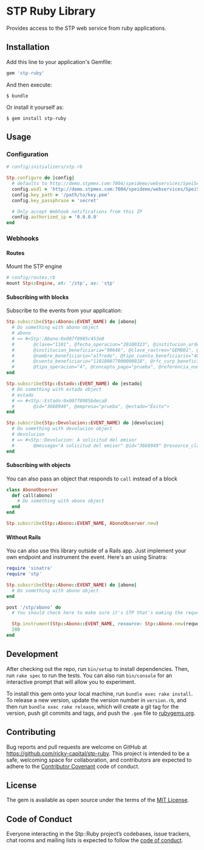 # STP Ruby Library

Provides access to the STP web service from ruby applications.

## Installation

Add this line to your application's Gemfile:

```ruby
gem 'stp-ruby'
```

And then execute:

    $ bundle

Or install it yourself as:

    $ gem install stp-ruby

## Usage

### Configuration

```ruby
# config/initializers/stp.rb

Stp.configure do |config|
  # defaults to http://demo.stpmex.com:7004/speidemo/webservices/SpeiServices?WSDL
  config.wsdl = 'http://demo.stpmex.com:7004/speidemo/webservices/SpeiServices?WSDL'
  config.key_path = '/path/to/key.pem'
  config.key_passphrase = 'secret'

  # Only accept Webhook notifications from this IP
  config.authorized_ip = '0.0.0.0'
end
```

### Webhooks

#### Routes

Mount the STP engine

```ruby
# config/routes.rb
mount Stp::Engine, at: '/stp', as: 'stp'
```

#### Subscribing with blocks

Subscribe to the events from your application:

```ruby
Stp.subscribe(Stp::Abono::EVENT_NAME) do |abono|
  # Do something with abono object
  # abono
  # => #<Stp::Abono:0x007f8985c453e0
  #       @clave="1101", @fecha_operacion="20100323", @institucion_ordenante="846",
  #       @institucion_beneficiaria="90646", @clave_rastreo="GEM801", @monto=200.0,
  #       @nombre_beneficiario="alfredo", @tipo_cuenta_beneficiario="40",
  #       @cuenta_beneficiario="110180077000000018", @rfc_curp_beneficiario="RFCBEN", @tipo_pago="7",
  #       @tipo_operacion="4", @concepto_pago="prueba", @referencia_numerica="2", @empresa="STP">
end
```

```ruby
Stp.subscribe(Stp::Estado::EVENT_NAME) do |estado|
  # Do something with estado object
  # estado
  # => #<Stp::Estado:0x007f8985bdeca8
  #       @id="3668949", @empresa="prueba", @estado="Éxito">
end
```

```ruby
Stp.subscribe(Stp::Devolucion::EVENT_NAME) do |devolucion|
  # Do something with devolucion object
  # devolucion
  # => #<Stp::Devolucion: A solicitud del emisor
  #       @message="A solicitud del emisor" @id="3668949" @resource_class=Stp::Estado>
end
```

#### Subscribing with objects

You can also pass an object that responds to `call` instead of a block

```ruby
class AbonoObserver
  def call(abono)
    # Do something with abono object
  end
end

Stp.subscribe(Stp::Abono::EVENT_NAME, AbonoObserver.new)
```

#### Without Rails

You can also use this library outside of a Rails app. Just implement your own endpoint and instrument the event. Here's an using Sinatra:

```ruby
require 'sinatra'
require 'stp'

Stp.subscribe(Stp::Abono::EVENT_NAME) do |abono|
  # Do something with abono object
end

post '/stp/abono' do
  # You should check here to make sure it's STP that's making the request…

  Stp.instrument(Stp::Abono::EVENT_NAME, resource: Stp::Abono.new(request.body.read))
  200
end
```

## Development

After checking out the repo, run `bin/setup` to install dependencies. Then, run `rake spec` to run the tests. You can also run `bin/console` for an interactive prompt that will allow you to experiment.

To install this gem onto your local machine, run `bundle exec rake install`. To release a new version, update the version number in `version.rb`, and then run `bundle exec rake release`, which will create a git tag for the version, push git commits and tags, and push the `.gem` file to [rubygems.org](https://rubygems.org).

## Contributing

Bug reports and pull requests are welcome on GitHub at https://github.com/ricky-capital/stp-ruby. This project is intended to be a safe, welcoming space for collaboration, and contributors are expected to adhere to the [Contributor Covenant](http://contributor-covenant.org) code of conduct.

## License

The gem is available as open source under the terms of the [MIT License](http://opensource.org/licenses/MIT).

## Code of Conduct

Everyone interacting in the Stp::Ruby project’s codebases, issue trackers, chat rooms and mailing lists is expected to follow the [code of conduct](https://github.com/[USERNAME]/stp-ruby/blob/master/CODE_OF_CONDUCT.md).
